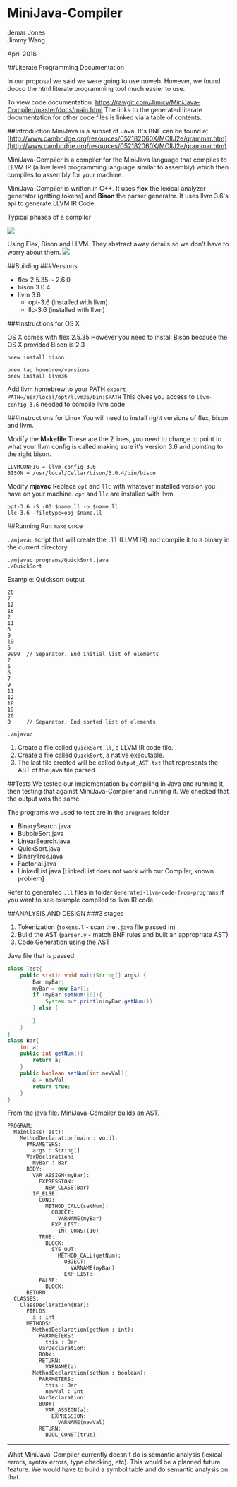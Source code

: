 # MiniJava-Compiler
Jemar Jones  
Jimmy Wang

April 2016

##Literate Programming Documentation


In our proposal we said we were going to use noweb. However, we found docco the html literate programming tool much easier to use.

To view code documentation: https://rawgit.com/Jimicy/MiniJava-Compiler/master/docs/main.html
The links to the generated literate documentation for other code files is linked via a table of contents.

##Introduction
MiniJava is a subset of Java. It's BNF can be found at [http://www.cambridge.org/resources/052182060X/MCIIJ2e/grammar.htm](http://www.cambridge.org/resources/052182060X/MCIIJ2e/grammar.htm)

MiniJava-Compiler is a compiler for the MiniJava language that compiles to LLVM IR (a low level programming language similar to assembly) which then compiles to assembly for your machine.

MiniJava-Compiler is written in C++. It uses **flex** the lexical analyzer generator (getting tokens) and **Bison** the parser generator. It uses llvm 3.6's api to generate LLVM IR Code.

Typical phases of a compiler

![](docs/images/compiler.png)

Using Flex, Bison and LLVM. They abstract away details so we don't have to worry about them.
![](docs/images/new_compiler.jpg)

##Building
###Versions

+ flex 2.5.35 ~ 2.6.0
+ bison 3.0.4
+ llvm 3.6
    - opt-3.6 (installed with llvm)
    - llc-3.6 (installed with llvm)

###Instructions for OS X

OS X comes with flex 2.5.35
However you need to install Bison because the OS X provided Bison is 2.3
~~~
brew install bison
~~~

~~~
brew tap homebrew/versions
brew install llvm36
~~~

Add llvm homebrew to your PATH
`export PATH=/usr/local/opt/llvm36/bin:$PATH`
This gives you access to `llvm-config-3.6` needed to compile llvm code

###Instructions for Linux
You will need to install right versions of flex, bison and llvm.

Modify the **Makefile**
These are the 2 lines, you need to change to point to what your llvm config is called making sure it's version 3.6 and pointing to the right bison.
~~~
LLVMCONFIG = llvm-config-3.6
BISON = /usr/local/Cellar/bison/3.0.4/bin/bison
~~~

Modify **mjavac**
Replace `opt` and `llc` with whatever installed version you have on your machine. `opt` and `llc` are installed with llvm.
~~~
opt-3.6 -S -O3 $name.ll -o $name.ll
llc-3.6 -filetype=obj $name.ll
~~~

##Running
Run `make` once

`./mjavac` script that will create the `.ll` (LLVM IR) and compile it to a binary in the current directory.
~~~
./mjavac programs/QuickSort.java
./QuickSort
~~~

Example: Quicksort output
~~~
20
7
12
18
2
11
6
9
19
5
9999  // Separator. End initial list of elements
2
5
6
7
9
11
12
18
19
20
0     // Separator. End sorted list of elements
~~~

`./mjavac`
1. Create a file called `QuickSort.ll`, a LLVM IR code file.
2. Create a file called `QuickSort`, a native executable.
3. The last file created will be called `Output_AST.txt` that represents the AST of the java file parsed.

##Tests
We tested our implementation by compiling in Java and running it, then testing that against MiniJava-Compiler and running it. We checked that the output was the same.

The programs we used to test are in the `programs` folder

+ BinarySearch.java
+ BubbleSort.java
+ LinearSearch.java
+ QuickSort.java
+ BinaryTree.java
+ Factorial.java
+ LinkedList.java [LinkedList does not work with our Compiler, known problem]

Refer to generated `.ll` files in folder `Generated-llvm-code-from-programs` if you want to see example compiled to llvm IR code.

##ANALYSIS AND DESIGN
###3 stages

1. Tokenization (`tokens.l` - scan the `.java` file passed in)
2. Build the AST (`parser.y` - match BNF rules and built an appropriate AST)
3. Code Generation using the AST

Java file that is passed.

~~~java
class Test{
    public static void main(String[] args) {
        Bar myBar;
        myBar = new Bar();
        if (myBar.setNum(10)){
            System.out.println(myBar.getNum());
        } else {

        }
    }
}
class Bar{
    int a;
    public int getNum(){
        return a;
    }
    public boolean setNum(int newVal){
        a = newVal;
        return true;
    }
}
~~~

From the java file. MiniJava-Compiler builds an AST.
~~~
PROGRAM:
  MainClass(Test):
    MethodDeclaration(main : void):
      PARAMETERS:
        args : String[]
      VarDeclaration:
        myBar : Bar
      BODY:
        VAR_ASSIGN(myBar):
          EXPRESSION:
            NEW_CLASS(Bar)
        IF_ELSE:
          COND:
            METHOD_CALL(setNum):
              OBJECT:
                VARNAME(myBar)
              EXP_LIST:
                INT_CONST(10)
          TRUE:
            BLOCK:
              SYS_OUT:
                METHOD_CALL(getNum):
                  OBJECT:
                    VARNAME(myBar)
                  EXP_LIST:
          FALSE:
            BLOCK:
      RETURN:
  CLASSES:
    ClassDeclaration(Bar):
      FIELDS:
        a : int
      METHODS:
        MethodDeclaration(getNum : int):
          PARAMETERS:
            this : Bar
          VarDeclaration:
          BODY:
          RETURN:
            VARNAME(a)
        MethodDeclaration(setNum : boolean):
          PARAMETERS:
            this : Bar
            newVal : int
          VarDeclaration:
          BODY:
            VAR_ASSIGN(a):
              EXPRESSION:
                VARNAME(newVal)
          RETURN:
            BOOL_CONST(true)
~~~

---

What MiniJava-Compiler currently doesn't do is semantic analysis (lexical errors, syntax errors, type checking, etc). This would be a planned future feature. We would have to build a symbol table and do semantic analysis on that.

